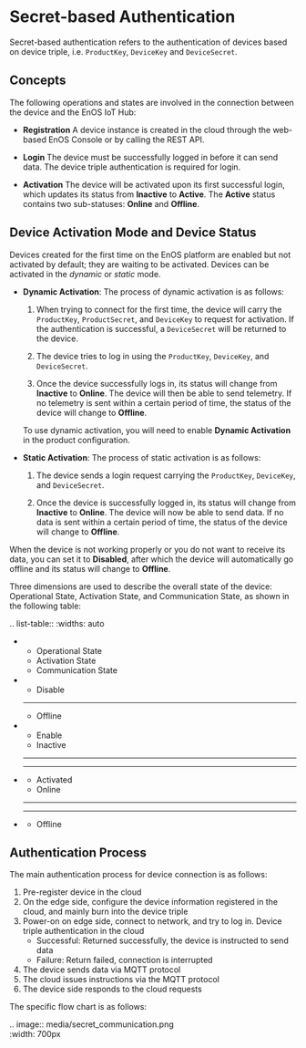 # Secret-based Authentication

Secret-based authentication refers to the authentication of devices based on device triple, i.e. `ProductKey`, `DeviceKey` and `DeviceSecret`.

## Concepts

The following operations and states are involved in the connection between the device and the EnOS IoT Hub:

- **Registration**
  A device instance is created in the cloud through the web-based EnOS Console or by calling the REST API.

- **Login**
  The device must be successfully logged in before it can send data. The device triple authentication is required for login.

- **Activation**
  The device will be activated upon its first successful login, which updates its status from **Inactive** to **Active**. The **Active** status contains two sub-statuses: **Online** and **Offline**.


## Device Activation Mode and Device Status

Devices created for the first time on the EnOS platform are enabled but not activated by default; they are waiting to be activated. Devices can be activated in the _dynamic_ or _static_ mode.

- **Dynamic Activation**: The process of dynamic activation is as follows:

  1. When trying to connect for the first time, the device will carry the `ProductKey`, `ProductSecret`, and `DeviceKey` to request for activation. If the authentication is successful, a `DeviceSecret` will be returned to the device.

  2. The device tries to log in using the `ProductKey`, `DeviceKey`, and `DeviceSecret`.

  3. Once the device successfully logs in, its status will change from **Inactive** to **Online**. The device will then be able to send telemetry. If no telemetry is sent within a certain period of time, the status of the device will change to **Offline**.

  To use dynamic activation, you will need to enable **Dynamic Activation** in the product configuration.

- **Static Activation**: The process of static activation is as follows:

  1. The device sends a login request carrying the `ProductKey`, `DeviceKey`, and `DeviceSecret`.

  2. Once the device is successfully logged in, its status will change from **Inactive** to **Online**. The device will now be able to send data. If no data is sent within a certain period of time, the status of the device will change to **Offline**.

When the device is not working properly or you do not want to receive its data, you can set it to **Disabled**, after which the device will automatically go offline and its status will change to **Offline**.

Three dimensions are used to describe the overall state of the device: Operational State, Activation State, and Communication State, as shown in the following table:

.. list-table::
   :widths: auto

   * - Operational State
     - Activation State
     - Communication State
   * - Disable
     - --
     - Offline
   * - Enable
     - Inactive
     - --
   * - --
     - Activated
     - Online
   * - --
     - --
     - Offline

## Authentication Process

The main authentication process for device connection is as follows:

1. Pre-register device in the cloud
2. On the edge side, configure the device information registered in the cloud, and mainly burn into the device triple
3. Power-on on edge side, connect to network, and try to log in. Device triple authentication in the cloud
   - Successful: Returned successfully, the device is instructed to send data
   - Failure: Return failed, connection is interrupted
4. The device sends data via MQTT protocol
5. The cloud issues instructions via the MQTT protocol
6. The device side responds to the cloud requests

The specific flow chart is as follows:

.. image:: media/secret_communication.png   
   :width: 700px

<!--end-->
